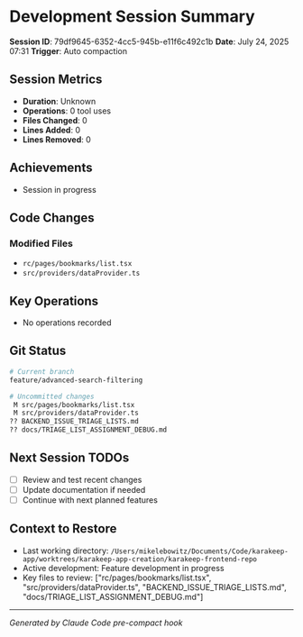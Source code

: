 # Development Session Summary

**Session ID**: 79df9645-6352-4cc5-945b-e11f6c492c1b
**Date**: July 24, 2025 07:31
**Trigger**: Auto compaction


## Session Metrics

- **Duration**: Unknown
- **Operations**: 0 tool uses
- **Files Changed**: 0
- **Lines Added**: 0
- **Lines Removed**: 0

## Achievements

- Session in progress

## Code Changes


### Modified Files
- `rc/pages/bookmarks/list.tsx`
- `src/providers/dataProvider.ts`

## Key Operations

- No operations recorded

## Git Status

```bash
# Current branch
feature/advanced-search-filtering

# Uncommitted changes
 M src/pages/bookmarks/list.tsx
 M src/providers/dataProvider.ts
?? BACKEND_ISSUE_TRIAGE_LISTS.md
?? docs/TRIAGE_LIST_ASSIGNMENT_DEBUG.md

```

## Next Session TODOs

- [ ] Review and test recent changes
- [ ] Update documentation if needed
- [ ] Continue with next planned features

## Context to Restore

- Last working directory: `/Users/mikelebowitz/Documents/Code/karakeep-app/worktrees/karakeep-app-creation/karakeep-frontend-repo`
- Active development: Feature development in progress
- Key files to review: ["rc/pages/bookmarks/list.tsx", "src/providers/dataProvider.ts", "BACKEND_ISSUE_TRIAGE_LISTS.md", "docs/TRIAGE_LIST_ASSIGNMENT_DEBUG.md"]

---

*Generated by Claude Code pre-compact hook*
